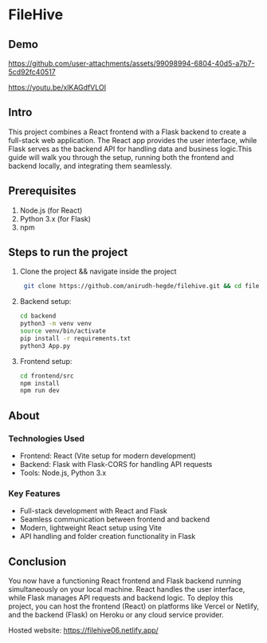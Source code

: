 # FileHive

## Demo
https://github.com/user-attachments/assets/99098994-6804-40d5-a7b7-5cd92fc40517

https://youtu.be/xlKAGdfVLOI

## Intro
This project combines a React frontend with a Flask backend to create a full-stack web application. The React app provides the user interface, 
while Flask serves as the backend API for handling data and business logic.This guide will walk you through the setup, running both the frontend 
and backend locally, and integrating them seamlessly.

## Prerequisites
1. Node.js (for React)
2. Python 3.x (for Flask)
3. npm

## Steps to run the project
1. Clone the project && navigate inside the project
   ``` bash
    git clone https://github.com/anirudh-hegde/filehive.git && cd filehive
   ```

2. Backend setup:
   ```bash
   cd backend
   python3 -m venv venv
   source venv/bin/activate
   pip install -r requirements.txt
   python3 App.py
   ```
   
3. Frontend setup:
   ```bash
   cd frontend/src
   npm install
   npm run dev
   ```

## About
### Technologies Used
* Frontend: React (Vite setup for modern development)
* Backend: Flask with Flask-CORS for handling API requests
* Tools: Node.js, Python 3.x

### Key Features
* Full-stack development with React and Flask
* Seamless communication between frontend and backend
* Modern, lightweight React setup using Vite
* API handling and folder creation functionality in Flask


## Conclusion
You now have a functioning React frontend and Flask backend running simultaneously on your local machine.
React handles the user interface, while Flask manages API requests and backend logic. To deploy this project, 
you can host the frontend (React) on platforms like Vercel or Netlify, and the backend (Flask) on Heroku or any 
cloud service provider.

Hosted website: https://filehive06.netlify.app/
